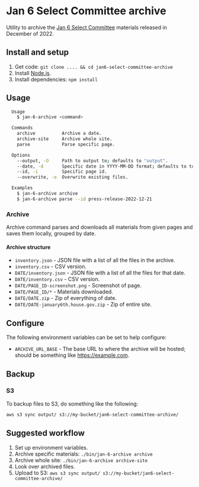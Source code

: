 # Jan 6 Select Committee archive

Utility to archive the [Jan 6 Select Committee](https://january6th.house.gov/) materials released in December of 2022.

## Install and setup

1. Get code: `git clone .... && cd jan6-select-committee-archive`
1. Install [Node.js](https://nodejs.org/en/download/).
1. Install dependencies: `npm install`

## Usage

```bash
  Usage
    $ jan-6-archive <command>

  Commands
    archive          Archive a date.
    archive-site     Archive whole site.
    parse            Parse specific page.

  Options
    --output, -O     Path to output to; defaults to "output".
    --date, -d       Specific date in YYYY-MM-DD format; defaults to today.
    --id, -i         Specific page id.
    --overwrite, -o  Overwrite existing files.

  Examples
    $ jan-6-archive archive
    $ jan-6-archive parse --id press-release-2022-12-21
```

### Archive

Archive command parses and downloads all materials from given pages and saves them locally, grouped by date.

#### Archive structure

- `inventory.json` - JSON file with a list of all the files in the archive.
- `inventory.csv` - CSV version.
- `DATE/inventory.json` - JSON file with a list of all the files for that date.
- `DATE/inventory.csv` - CSV version.
- `DATE/PAGE_ID-screenshot.png` - Screenshot of page.
- `DATE/PAGE_ID/*` - Materials downloaded.
- `DATE/DATE.zip` - Zip of everything of date.
- `DATE/DATE-january6th.house.gov.zip` - Zip of entire site.

## Configure

The following environment variables can be set to help configure:

- `ARCHIVE_URL_BASE` - The base URL to where the archive will be hosted; should be something like https://example.com.

## Backup

### S3

To backup files to S3, do something like the following:

```bash
aws s3 sync output/ s3://my-bucket/jan6-select-committee-archive/
```

## Suggested workflow

1. Set up environment variables.
1. Archive specific materials: `./bin/jan-6-archive archive`
1. Archive whole site: `./bin/jan-6-archive archive-site`
1. Look over archived files.
1. Upload to S3: `aws s3 sync output/ s3://my-bucket/jan6-select-committee-archive/`
